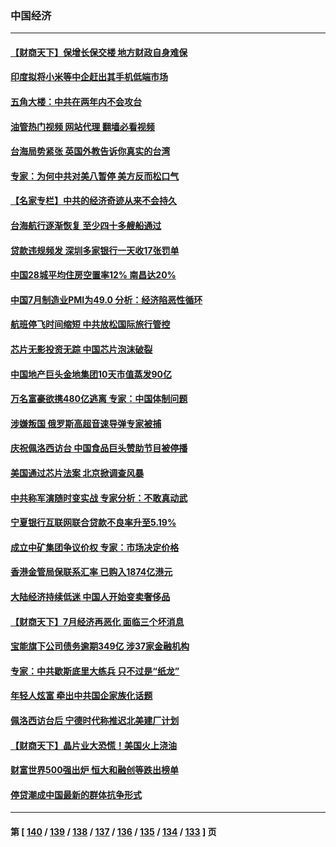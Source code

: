 ### 中国经济
---
#### [【财商天下】保增长保交楼 地方财政自身难保](../../pages/ncid283/n13798346.md?08090845) 
#### [印度拟将小米等中企赶出其手机低端市场](../../pages/ncid283/n13798324.md?08090845) 
#### [五角大楼：中共在两年内不会攻台](../../pages/ncid283/n13798354.md?08090845) 
#### [油管热门视频 网站代理 翻墙必看视频](http://209.222.30.114:81/youtube.html?08090845)
#### [台海局势紧张 英国外教告诉你真实的台湾](../../pages/ncid283/n13798341.md?08090845) 
#### [专家：为何中共对美八暂停 美方反而松口气](../../pages/ncid283/n13798323.md?08090845) 
#### [【名家专栏】中共的经济奇迹从来不会持久](../../pages/ncid283/n13798186.md?08090845) 
#### [台海航行逐渐恢复 至少四十多艘船通过](../../pages/ncid283/n13798173.md?08090845) 
#### [贷款违规频发 深圳多家银行一天收17张罚单](../../pages/ncid283/n13798097.md?08090845) 
#### [中国28城平均住房空置率12% 南昌达20%](../../pages/ncid283/n13797666.md?08090845) 
#### [中国7月制造业PMI为49.0 分析：经济陷恶性循环](../../pages/ncid283/n13797619.md?08090845) 
#### [航班停飞时间缩短 中共放松国际旅行管控](../../pages/ncid283/n13797400.md?08090845) 
#### [芯片无影投资无踪 中国芯片泡沫破裂](../../pages/ncid283/n13797222.md?08090845) 
#### [中国地产巨头金地集团10天市值蒸发90亿](../../pages/ncid283/n13797196.md?08090845) 
#### [万名富豪欲携480亿逃离 专家：中国体制问题](../../pages/ncid283/n13797173.md?08090845) 
#### [涉嫌叛国 俄罗斯高超音速导弹专家被捕](../../pages/ncid283/n13797040.md?08090845) 
#### [庆祝佩洛西访台 中国食品巨头赞助节目被停播](../../pages/ncid283/n13796995.md?08090845) 
#### [美国通过芯片法案 北京掀调查风暴](../../pages/ncid283/n13796506.md?08090845) 
#### [中共称军演随时变实战 专家分析：不敢真动武](../../pages/ncid283/n13796365.md?08090845) 
#### [宁夏银行互联网联合贷款不良率升至5.19%](../../pages/ncid283/n13796222.md?08090845) 
#### [成立中矿集团争议价权 专家：市场决定价格](../../pages/ncid283/n13796143.md?08090845) 
#### [香港金管局保联系汇率 已购入1874亿港元](../../pages/ncid283/n13796058.md?08090845) 
#### [大陆经济持续低迷 中国人开始变卖奢侈品](../../pages/ncid283/n13796101.md?08090845) 
#### [【财商天下】7月经济再恶化 面临三个坏消息](../../pages/ncid283/n13795821.md?08090845) 
#### [宝能旗下公司债务逾期349亿 涉37家金融机构](../../pages/ncid283/n13795789.md?08090845) 
#### [专家：中共歇斯底里大练兵 只不过是“纸龙”](../../pages/ncid283/n13795695.md?08090845) 
#### [年轻人炫富 牵出中共国企家族化话题](../../pages/ncid283/n13795235.md?08090845) 
#### [佩洛西访台后 宁德时代称推迟北美建厂计划](../../pages/ncid283/n13794698.md?08090845) 
#### [【财商天下】晶片业大恐慌！美国火上浇油](../../pages/ncid283/n13794888.md?08090845) 
#### [财富世界500强出炉 恒大和融创等跌出榜单](../../pages/ncid283/n13794673.md?08090845) 
#### [停贷潮成中国最新的群体抗争形式](../../pages/ncid283/n13794634.md?08090845) 

---
#### 第 [ [140](./140.md?08090845) / [139](./139.md?08090845) / [138](./138.md?08090845) / [137](./137.md?08090845) / [136](./136.md?08090845) / [135](./135.md?08090845) / [134](./134.md?08090845) / [133](./133.md?08090845) ] 页
